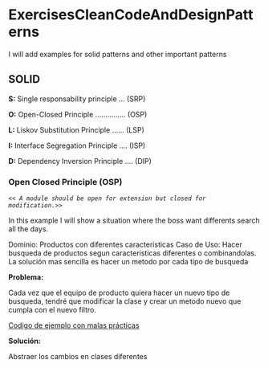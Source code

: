 # ExercisesCleanCodeAndDesignPatterns
I will add examples for solid patterns and other important patterns


## SOLID
**S:** Single responsability principle ... (SRP)

**O:** Open-Closed Principle ............... (OSP)  
 
**L:** Liskov Substitution Principle ...... (LSP)

**I:** Interface Segregation Principle .... (ISP)

**D:** Dependency Inversion Principle .... (DIP)

### Open Closed Principle (OSP)
_`<< A module should be open for extension but closed for modification.>>`_

In this example I will show a situation where the boss want differents search all the days.

Dominio: Productos con diferentes caracteristicas
Caso de Uso: Hacer busqueda de productos segun caracteristicas diferentes o combinandolas.
La solución mas sencilla es hacer un metodo por cada tipo de busqueda

**Problema:**

Cada vez que el equipo de producto quiera hacer un nuevo tipo de busqueda, tendré que modificar la clase y crear un metodo nuevo que cumpla con el nuevo filtro.

[Codigo de ejemplo con malas prácticas](https://github.com/yaninagm/ExercisesCleanCodeAndDesignPatterns/blob/master/src/main/java/com/example/demo/openClosedPrinciple/problem/ProductFilter.java)

**Solución:**

Abstraer los cambios en clases diferentes